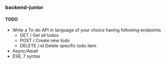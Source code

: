 ### backend-junior

#### TODO

* Write a To-do API in language of your choice having following endpoints
  * GET / Get all todos
  * POST / Create new todo
  * DELETE /:id Delete specific todo item
* Async/Await
* ES6, 7 syntax
